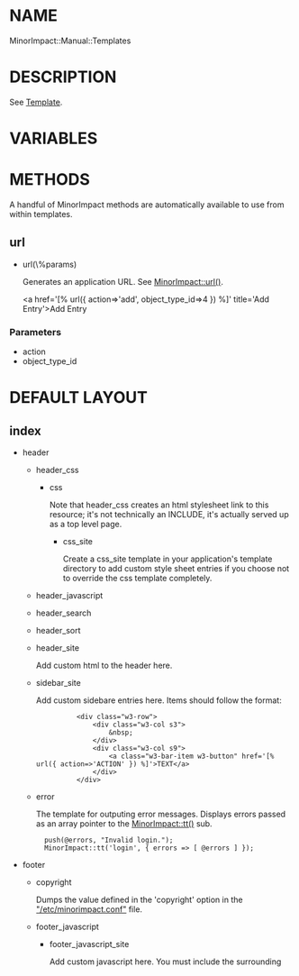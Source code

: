 # NAME

MinorImpact::Manual::Templates

# DESCRIPTION

See [Template](./Template.md).

# VARIABLES

## 

# METHODS

A handful of MinorImpact methods are automatically  available to use from within templates.

## url

- url(\\%params)

    Generates an application URL. See [MinorImpact::url()](./MinorImpact.md#url).

    <a href='[% url({ action=>'add', object_type_id=>4 }) %]' title='Add Entry'>Add Entry</a>

### Parameters

- action
- object\_type\_id

# DEFAULT LAYOUT

## index

- header
    - header\_css
        - css

            Note that header\_css creates an html stylesheet link to this resource; it's not technically an INCLUDE, it's actually
            served up as a top level page.

            - css\_site

                Create a css\_site template in your application's template directory to add custom style sheet entries if you choose not
                to override the css template completely.
    - header\_javascript
    - header\_search
    - header\_sort
    - header\_site

        Add custom html to the header here.

    - sidebar\_site

        Add custom sidebare entries here.  Items should follow the format:

                    <div class="w3-row">
                        <div class="w3-col s3">
                            &nbsp;
                        </div>
                        <div class="w3-col s9">
                            <a class="w3-bar-item w3-button" href='[% url({ action=>'ACTION' }) %]'>TEXT</a>
                        </div>
                    </div>

    - error

        The template for outputing error messages.  Displays errors passed as an array pointer to the 
        [MinorImpact::tt()](./MinorImpact.md#tt) sub.

            push(@errors, "Invalid login.");
            MinorImpact::tt('login', { errors => [ @errors ] });
            
- footer
    - copyright

        Dumps the value defined in the 'copyright' option in the 
        ["/etc/minorimpact.conf"](./MinorImpact.md#configuration) file.

    - footer\_javascript
        - footer\_javascript\_site

            Add custom javascript here.  You must include the surrounding <script> tags.

# AUTHOR

Patrick Gillan <pgillan@minorimpact.com.>

